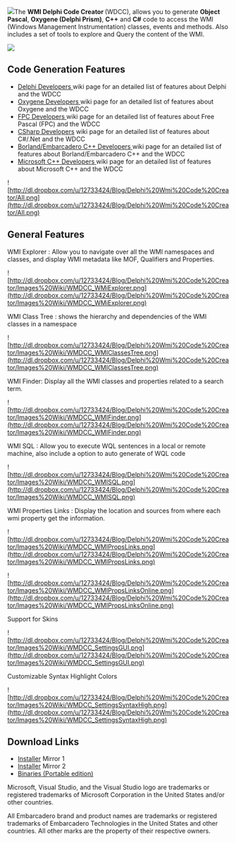 ![](https://dl.dropboxusercontent.com/u/12733424/github/wmi-delphi-code-creator/logo.png)The <strong>WMI Delphi Code Creator </strong> (WDCC), allows you to generate <strong>Object Pascal</strong>,  <strong>Oxygene (Delphi Prism)</strong>, <strong>C++</strong> and <strong>C#</strong> code to access the WMI (Windows Management Instrumentation) classes, events and methods. Also includes a set of tools to explore and Query the content of the WMI.

[![](https://dl.dropboxusercontent.com/u/12733424/Images/followrruz.png)](https://twitter.com/RRUZ)

## Code Generation Features ##
<ul>
 <li><a href='https://github.com/RRUZ/wmi-delphi-code-creator/wiki/DelphiDevelopers'>Delphi Developers </a> wiki page for an detailed list of features about Delphi and the WDCC</li>
 <li><a href='https://github.com/RRUZ/wmi-delphi-code-creator/wiki/OxygenDevelopers'>Oxygene  Developers </a> wiki page for an detailed list of features about Oxygene and the WDCC</li>
 <li><a href='https://github.com/RRUZ/wmi-delphi-code-creator/wiki/FPCDevelopers'>FPC Developers </a>wiki page for an detailed list of features about Free Pascal (FPC) and the WDCC</li>
 <li><a href='https://github.com/RRUZ/wmi-delphi-code-creator/wiki/CSharpDevelopers'>CSharp Developers</a>  wiki page for an detailed list of features about C#/.Net and the WDCC</li>
 <li><a href='https://github.com/RRUZ/wmi-delphi-code-creator/wiki/BorlandCPPDevelopers'>Borland/Embarcadero C++ Developers </a> wiki page for an detailed list of features about Borland/Embarcadero C++ and the WDCC</li>
 <li><a href='https://github.com/RRUZ/wmi-delphi-code-creator/wiki/MSCPPDevelopers'>Microsoft C++ Developers </a>wiki page for an detailed list of features about Microsoft C++ and the WDCC</li>
</ul>

![http://dl.dropbox.com/u/12733424/Blog/Delphi%20Wmi%20Code%20Creator/All.png](http://dl.dropbox.com/u/12733424/Blog/Delphi%20Wmi%20Code%20Creator/All.png)


## General Features ##

WMI Explorer : Allow you to navigate over all the WMI namespaces and classes, and display WMI metadata like MOF, Qualifiers and Properties.

![http://dl.dropbox.com/u/12733424/Blog/Delphi%20Wmi%20Code%20Creator/Images%20Wiki/WMDCC_WMiExplorer.png](http://dl.dropbox.com/u/12733424/Blog/Delphi%20Wmi%20Code%20Creator/Images%20Wiki/WMDCC_WMiExplorer.png)

WMI Class Tree : shows the hierarchy and dependencies of the WMI classes in a namespace

![http://dl.dropbox.com/u/12733424/Blog/Delphi%20Wmi%20Code%20Creator/Images%20Wiki/WMDCC_WMIClassesTree.png](http://dl.dropbox.com/u/12733424/Blog/Delphi%20Wmi%20Code%20Creator/Images%20Wiki/WMDCC_WMIClassesTree.png)

WMI Finder: Display all the WMI classes and properties related to a search term.

![http://dl.dropbox.com/u/12733424/Blog/Delphi%20Wmi%20Code%20Creator/Images%20Wiki/WMDCC_WMIFinder.png](http://dl.dropbox.com/u/12733424/Blog/Delphi%20Wmi%20Code%20Creator/Images%20Wiki/WMDCC_WMIFinder.png)

WMI SQL : Allow you to execute WQL sentences in a local or remote machine, also include a option to auto generate of WQL code

![http://dl.dropbox.com/u/12733424/Blog/Delphi%20Wmi%20Code%20Creator/Images%20Wiki/WMDCC_WMISQL.png](http://dl.dropbox.com/u/12733424/Blog/Delphi%20Wmi%20Code%20Creator/Images%20Wiki/WMDCC_WMISQL.png)

WMI Properties Links : Display the location and sources from where each wmi property get the information.

![http://dl.dropbox.com/u/12733424/Blog/Delphi%20Wmi%20Code%20Creator/Images%20Wiki/WMDCC_WMIPropsLinks.png](http://dl.dropbox.com/u/12733424/Blog/Delphi%20Wmi%20Code%20Creator/Images%20Wiki/WMDCC_WMIPropsLinks.png)

![http://dl.dropbox.com/u/12733424/Blog/Delphi%20Wmi%20Code%20Creator/Images%20Wiki/WMDCC_WMIPropsLinksOnline.png](http://dl.dropbox.com/u/12733424/Blog/Delphi%20Wmi%20Code%20Creator/Images%20Wiki/WMDCC_WMIPropsLinksOnline.png)

Support for Skins

![http://dl.dropbox.com/u/12733424/Blog/Delphi%20Wmi%20Code%20Creator/Images%20Wiki/WMDCC_SettingsGUI.png](http://dl.dropbox.com/u/12733424/Blog/Delphi%20Wmi%20Code%20Creator/Images%20Wiki/WMDCC_SettingsGUI.png)

Customizable Syntax Highlight Colors

![http://dl.dropbox.com/u/12733424/Blog/Delphi%20Wmi%20Code%20Creator/Images%20Wiki/WMDCC_SettingsSyntaxHigh.png](http://dl.dropbox.com/u/12733424/Blog/Delphi%20Wmi%20Code%20Creator/Images%20Wiki/WMDCC_SettingsSyntaxHigh.png)



## Download Links ##
<ul>
 <li><a href='http://goo.gl/t20CHt'>Installer</a> Mirror 1</li>
 <li><a href='https://docs.google.com/uc?export=download&id=0B7KzPH8HQCZNbWIwbWZPZDFYa0k'>Installer</a> Mirror 2</li>
 <li><a href='http://goo.gl/800XwT'>Binaries (Portable edition)</a></li>
</ul>


Microsoft, Visual Studio, and the Visual Studio logo are trademarks or registered trademarks of Microsoft Corporation in the United States and/or other countries.

All Embarcadero brand and product names are trademarks or registered trademarks of Embarcadero Technologies in the United States and other countries. All other marks are the property of their respective owners.

